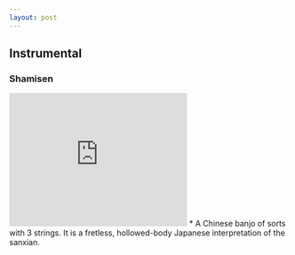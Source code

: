 ```yaml
---
layout: post
---
```


## Instrumental
### Shamisen

<iframe width="320" height="240" src="https://www.youtube.com/embed/RcqO0zkyQRo" frameborder="0" allowfullscreen></iframe> 
* A Chinese banjo of sorts with 3 strings. It is a fretless, hollowed-body Japanese interpretation of the sanxian.





